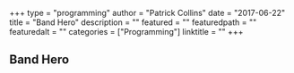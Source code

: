 +++
type = "programming"
author = "Patrick Collins"
date = "2017-06-22"
title = "Band Hero"
description = ""
featured = ""
featuredpath = ""
featuredalt = ""
categories = ["Programming"]
linktitle = ""
+++

## Band Hero
